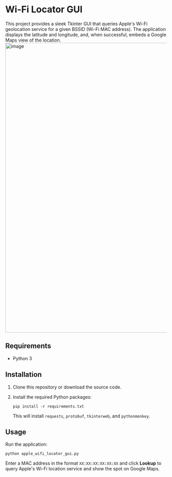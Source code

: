 #  Wi-Fi Locator GUI

This project provides a sleek Tkinter GUI that queries Apple's Wi-Fi geolocation service for a given BSSID (Wi-Fi MAC address).
The application displays the latitude and longitude, and, when successful, embeds a Google Maps view of the location.
<img width="891" height="902" alt="image" src="https://github.com/user-attachments/assets/ff2c63c7-10ea-4982-829a-167578bc0d2e" />


## Requirements

- Python 3

## Installation

1.  Clone this repository or download the source code.
2.  Install the required Python packages:

    ```
    pip install -r requirements.txt
    ```

    This will install `requests`, `protobuf`, `tkinterweb`, and `pythonmonkey`.

## Usage

Run the application:

```
python apple_wifi_locator_gui.py
```

Enter a MAC address in the format `XX:XX:XX:XX:XX:XX`  and click **Lookup** to query Apple's Wi-Fi location service and show the spot on Google Maps.

